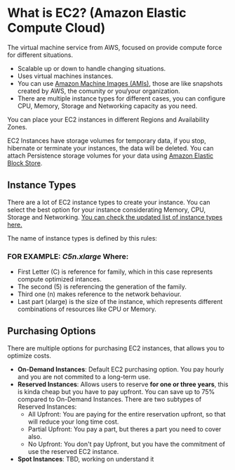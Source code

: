# What is EC2? (Amazon Elastic Compute Cloud)

The virtual machine service from AWS, focused on provide compute force for different situations.

- Scalable up or down to handle changing situations.
- Uses virtual machines instances.
- You can use [Amazon Machine Images (AMIs)](AMIs.md), those are like snapshots created by AWS, the comunity or you/your organization.
- There are multiple instance types for different cases, you can configure CPU, Memory, Storage and Networking capacity as you need.

You can place your EC2 instances in different Regions and Availability Zones.

EC2 Instances have storage volumes for temporary data, if you stop, hibernate or terminate your instances, the data will be deleted.
You can attach Persistence storage volumes for your data using [Amazon Elastic Block Store](EBS.md).

## Instance Types

There are a lot of EC2 instance types to create your instance. You can select the best option for your instance considerating Memory, CPU, Storage and Networking.
[You can check the updated list of instance types here.](https://aws.amazon.com/es/ec2/instance-types/)

The name of instance types is defined by this rules:

### FOR EXAMPLE: _C5n.xlarge_ Where:

- First Letter (C) is reference for family, which in this case represents compute optimized intances.
- The second (5) is referencing the generation of the family.
- Third one (n) makes reference to the network behaviour.
- Last part (xlarge) is the size of the instance, which represents different combinations of resources like CPU or Memory.

## Purchasing Options

There are multiple options for purchasing EC2 instances, that allows you to optimize costs.

- **On-Demand Instances**: Default EC2 purchasing option. You pay hourly and you are not commited to a long-term use.
- **Reserved Instances**: Allows users to reserve **for one or three years**, this is kinda cheap but you have to pay upfront. You can save up to 75% compared to On-Demand Instances.
  There are two subtypes of Reserved Instances:
  - All Upfront: You are paying for the entire reservation upfront, so that will reduce your long time cost.
  - Partial Upfront: You pay a part, but theres a part you need to cover also.
  - No Upfront: You don't pay Upfront, but you have the commitment of use the reserved EC2 instance.
- **Spot Instances**: TBD, working on understand it
